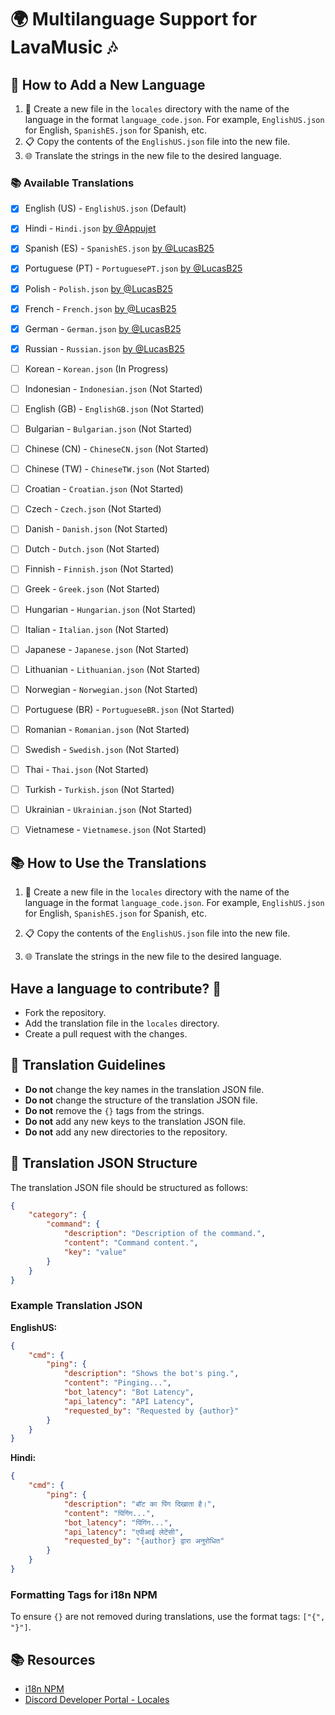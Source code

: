 # 🌍 Multilanguage Support for LavaMusic 🎶

## 🌟 How to Add a New Language

1. 📁 Create a new file in the `locales` directory with the name of the language in the format `language_code.json`. For example, `EnglishUS.json` for English, `SpanishES.json` for Spanish, etc.
2. 📋 Copy the contents of the `EnglishUS.json` file into the new file.
3. 🌐 Translate the strings in the new file to the desired language.


### 📚 Available Translations

- [x] English (US) - `EnglishUS.json` (Default)
- [x] Hindi - `Hindi.json` [by @Appujet](https://github.com/Appujet)
- [x] Spanish (ES) - `SpanishES.json` [by @LucasB25](https://github.com/LucasB25)
- [x] Portuguese (PT) - `PortuguesePT.json` [by @LucasB25](https://github.com/LucasB25)
- [x] Polish - `Polish.json` [by @LucasB25](https://github.com/LucasB25)
- [x] French - `French.json` [by @LucasB25](https://github.com/LucasB25)
- [x] German - `German.json` [by @LucasB25](https://github.com/LucasB25)
- [x] Russian - `Russian.json` [by @LucasB25](https://github.com/LucasB25)

- [ ] Korean - `Korean.json` (In Progress)

- [ ] Indonesian - `Indonesian.json` (Not Started)
- [ ] English (GB) - `EnglishGB.json` (Not Started)
- [ ] Bulgarian - `Bulgarian.json` (Not Started)
- [ ] Chinese (CN) - `ChineseCN.json` (Not Started)
- [ ] Chinese (TW) - `ChineseTW.json` (Not Started)
- [ ] Croatian - `Croatian.json` (Not Started)
- [ ] Czech - `Czech.json` (Not Started)
- [ ] Danish - `Danish.json` (Not Started)
- [ ] Dutch - `Dutch.json` (Not Started)
- [ ] Finnish - `Finnish.json` (Not Started)
- [ ] Greek - `Greek.json` (Not Started)
- [ ] Hungarian - `Hungarian.json` (Not Started)
- [ ] Italian - `Italian.json` (Not Started)
- [ ] Japanese - `Japanese.json` (Not Started)
- [ ] Lithuanian - `Lithuanian.json` (Not Started)
- [ ] Norwegian - `Norwegian.json` (Not Started)
- [ ] Portuguese (BR) - `PortugueseBR.json` (Not Started)
- [ ] Romanian - `Romanian.json` (Not Started)
- [ ] Swedish - `Swedish.json` (Not Started)
- [ ] Thai - `Thai.json` (Not Started)
- [ ] Turkish - `Turkish.json` (Not Started)
- [ ] Ukrainian - `Ukrainian.json` (Not Started)
- [ ] Vietnamese - `Vietnamese.json` (Not Started)


## 📚 How to Use the Translations

1. 📁 Create a new file in the `locales` directory with the name of the language in the format `language_code.json`. For example, `EnglishUS.json` for English, `SpanishES.json` for Spanish, etc.

2. 📋 Copy the contents of the `EnglishUS.json` file into the new file.

3. 🌐 Translate the strings in the new file to the desired language.


## Have a language to contribute? 🎉
- Fork the repository.
- Add the translation file in the `locales` directory.
- Create a pull request with the changes.

## 📝 Translation Guidelines

- **Do not** change the key names in the translation JSON file.
- **Do not** change the structure of the translation JSON file.
- **Do not** remove the `{}` tags from the strings.
- **Do not** add any new keys to the translation JSON file.
- **Do not** add any new directories to the repository.



## 📝 Translation JSON Structure

The translation JSON file should be structured as follows:

```json
{
	"category": {
		"command": {
			"description": "Description of the command.",
			"content": "Command content.",
			"key": "value"
		}
	}
}
```
### Example Translation JSON

**EnglishUS:**
```json
{
	"cmd": {
		"ping": {
			"description": "Shows the bot's ping.",
			"content": "Pinging...",
			"bot_latency": "Bot Latency",
			"api_latency": "API Latency",
			"requested_by": "Requested by {author}"
		}
	}
}
```

**Hindi:**
```json
{
	"cmd": {
		"ping": {
			"description": "बॉट का पिंग दिखाता है।",
			"content": "पिंगिंग...",
			"bot_latency": "पिंगिंग...",
			"api_latency": "एपीआई लेटेंसी",
			"requested_by": "{author} द्वारा अनुरोधित"
		}
	}
}
```

### Formatting Tags for i18n NPM
To ensure `{}` are not removed during translations, use the format tags: `["{", "}"]`.


## 📚 Resources
- [i18n NPM](https://www.npmjs.com/package/i18n)
- [Discord Developer Portal - Locales](https://discord.com/developers/docs/reference#locales)
